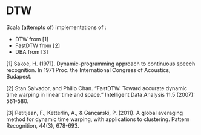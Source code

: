 # DTW

Scala (attempts of) implementations of :
- DTW from [1]
- FastDTW from [2]
- DBA from [3]

[1] Sakoe, H. (1971). Dynamic-programming approach to continuous speech recognition. In 1971 Proc. the International Congress of Acoustics, Budapest.

[2] Stan Salvador, and Philip Chan. “FastDTW: Toward accurate dynamic time warping in linear time and space.” Intelligent Data Analysis 11.5 (2007): 561-580.

[3] Petitjean, F., Ketterlin, A., & Gançarski, P. (2011). A global averaging method for dynamic time warping, with applications to clustering. Pattern Recognition, 44(3), 678-693.

